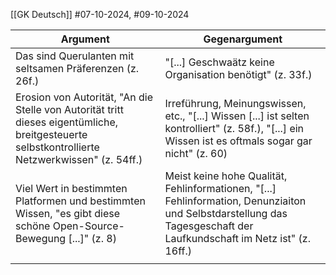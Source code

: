 [[GK Deutsch]]
#07-10-2024, #09-10-2024


| Argument                                                                                                                                       | Gegenargument                                                                                                                                                         |
| ---------------------------------------------------------------------------------------------------------------------------------------------- | --------------------------------------------------------------------------------------------------------------------------------------------------------------------- |
| Das sind Querulanten mit seltsamen Präferenzen (z. 26f.)                                                                                       | "[...] Geschwaätz keine Organisation benötigt" (z. 33f.)                                                                                                              |
| Erosion von Autorität, "An die Stelle von Autorität tritt dieses eigentümliche, breitgesteuerte selbstkontrollierte Netzwerkwissen" (z. 54ff.) | Irreführung, Meinungswissen, etc., "[...] Wissen [...] ist selten kontrolliert" (z. 58f.), "[...] ein Wissen ist es oftmals sogar gar nicht" (z. 60)                  |
| Viel Wert in bestimmten Platformen und bestimmten Wissen, "es gibt diese schöne Open-Source-Bewegung [...]" (z. 8)                             | Meist keine hohe Qualität, Fehlinformationen, "[...] Fehlinformation, Denunziaiton und Selbstdarstellung das Tagesgeschaft der Laufkundschaft im Netz ist" (z. 16ff.) |
|                                                                                                                                                |                                                                                                                                                                       |
